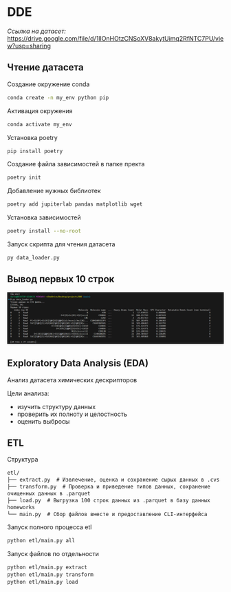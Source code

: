 # DDE
*Ссылка на датасет:*
https://drive.google.com/file/d/1lIOnHOtzCNSoXV8akytUimq2RfNTC7PU/view?usp=sharing

## **Чтение датасета**

Создание окружение conda
```bash
conda create -n my_env python pip
```
Активация окружения 
```bash
conda activate my_env
```
Установка poetry
```bash
pip install poetry
```
Создание файла зависимостей в папке пректа
```bash
poetry init
```
Добавление нужных библиотек
```bash
poetry add jupiterlab pandas matplotlib wget
```
Установка зависимостей 
```bash
poetry install --no-root
```
Запуск скрипта для чтения датасета 
```bash
py data_loader.py
```
## **Вывод первых 10 строк**
![Первые 10 строк:](raw_data.png)

## **Exploratory Data Analysis (EDA)** 
Анализ датасета химических дескрипторов

Цели анализа:
- изучить структуру данных
- проверить их полноту и целостность 
- оценить выбросы

## **ETL**
Структура
```
etl/
├── extract.py  # Извлечение, оценка и сохранение сырых данных в .cvs
├── transform.py  # Проверка и приведение типов данных, сохранение очищенных данных в .parquet
├── load.py  # Выгрузка 100 строк данных из .parquet в базу данных homeworks
└── main.py  # Cбор файлов вместе и предоставление CLI-интерфейса
```

Запуск полного процесса etl
``` bash
python etl/main.py all
```
Запуск файлов по отдельности
``` bash
python etl/main.py extract
python etl/main.py transform
python etl/main.py load
```
